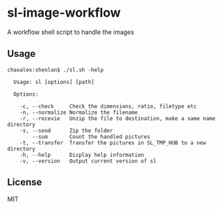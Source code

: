 # sl-image-workflow
A workflow shell script to handle the images

## Usage

```text
chaoalex:shenlan$ ./sl.sh -help

  Usage: sl [options] [path]

  Options:

    -c, --check     Check the dimensions, ratio, filetype etc
    -n, --normalize Normalize the filename
    -r, --recevie   Unzip the file to destination, make a same name directory
    -s, --send      Zip the folder
        --sum       Count the handled pictures
    -t, --transfer  Transfer the pictures in SL_TMP_HUB to a new directory
    -h, --help      Display help information
    -v, --version   Output current version of sl
```

## License

MIT

